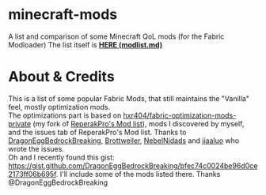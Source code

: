 # minecraft-mods
A list and comparison of some Minecraft QoL mods (for the Fabric Modloader)
The list itself is [**HERE (modlist.md)**](modlist.md)

# About & Credits
This is a list of some popular Fabric Mods, that still maintains the "Vanilla" feel, mostly optimization mods.<br>
The optimizations part is based on [hxr404/fabric-optimization-mods-private](https://github.com/hxr404/fabric-optimization-mods-private/) (my fork of [ReperakPro's Mod list](https://github.com/ReperakPro/fabric-optimization-mods)), mods I discovered by myself, and the issues tab of ReperakPro's Mod list. Thanks to [DragonEggBedrockBreaking](https://github.com/DragonEggBedrockBreaking),  [Brottweiler](https://github.com/Brottweiler), [NebelNidads](https://github.com/NebelNidads) and [jiaaluo](https://github.com/jiaaluo) who wrote the issues.<br>Oh and I recently found this gist: https://gist.github.com/DragonEggBedrockBreaking/bfec74c0024be96d0ce2173ff06b695f. I'll include some of the mods listed there. Thanks @DragonEggBedrockBreaking
